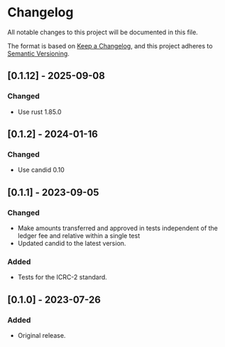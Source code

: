 # Changelog
All notable changes to this project will be documented in this file.

The format is based on [Keep a Changelog](https://keepachangelog.com/en/1.0.0/),
and this project adheres to [Semantic Versioning](https://semver.org/spec/v2.0.0.html).

## [0.1.12] - 2025-09-08
### Changed
- Use rust 1.85.0

## [0.1.2] - 2024-01-16
### Changed
- Use candid 0.10

## [0.1.1] - 2023-09-05
### Changed
- Make amounts transferred and approved in tests independent of the ledger fee and relative within a single test
- Updated candid to the latest version.
### Added
- Tests for the ICRC-2 standard.

## [0.1.0] - 2023-07-26
### Added
- Original release.
